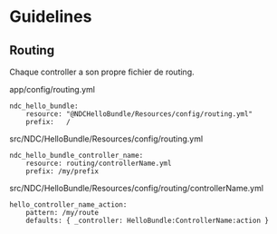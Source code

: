 # Guidelines

## Routing

Chaque controller a son propre fichier de routing.

app/config/routing.yml
```
ndc_hello_bundle:
    resource: "@NDCHelloBundle/Resources/config/routing.yml"
    prefix:   /
```

src/NDC/HelloBundle/Resources/config/routing.yml
```
ndc_hello_bundle_controller_name:
    resource: routing/controllerName.yml
    prefix: /my/prefix
```

src/NDC/HelloBundle/Resources/config/routing/controllerName.yml
```
hello_controller_name_action:
    pattern: /my/route
    defaults: { _controller: HelloBundle:ControllerName:action }
```